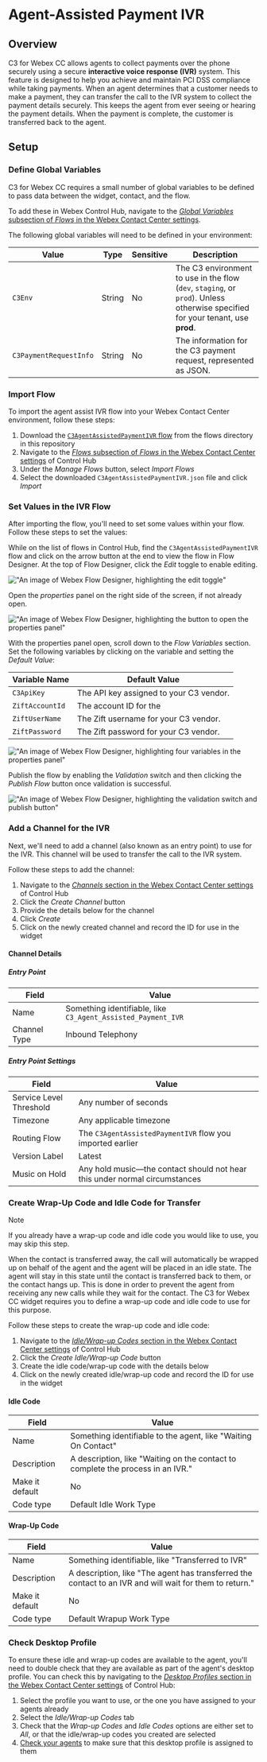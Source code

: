 # Agent-Assisted Payment IVR

## Overview

C3 for Webex CC allows agents to collect payments over the phone securely using a secure **interactive voice response (IVR)** system. This feature is designed to help you achieve and maintain PCI DSS compliance while taking payments. When an agent determines that a customer needs to make a payment, they can transfer the call to the IVR system to collect the payment details securely. This keeps the agent from ever seeing or hearing the payment details. When the payment is complete, the customer is transferred back to the agent.

## Setup

### Define Global Variables

C3 for Webex CC requires a small number of global variables to be defined to pass data between the widget, contact, and the flow.

To add these in Webex Control Hub, navigate to the [_Global Variables_ subsection of _Flows_ in the Webex Contact Center settings](https://admin.webex.com/wxcc/customer-experience/routing-flows/global-variables).

The following global variables will need to be defined in your environment:

| Value                  | Type   | Sensitive | Description                                                                                                                    |
| ---------------------- | ------ | --------- | ------------------------------------------------------------------------------------------------------------------------------ |
| `C3Env`                | String | No        | The C3 environment to use in the flow (`dev`, `staging`, or `prod`). Unless otherwise specified for your tenant, use **prod**. |
| `C3PaymentRequestInfo` | String | No        | The information for the C3 payment request, represented as JSON.                                                               |

### Import Flow

To import the agent assist IVR flow into your Webex Contact Center environment, follow these steps:

1. Download the [`C3AgentAssistedPaymentIVR` flow](../../flows/C3AgentAssistedPaymentIVR.json) from the flows directory in this repository
2. Navigate to the [_Flows_ subsection of _Flows_ in the Webex Contact Center settings](https://admin.webex.com/wxcc/customer-experience/routing-flows/flows) of Control Hub
3. Under the _Manage Flows_ button, select _Import Flows_
4. Select the downloaded `C3AgentAssistedPaymentIVR.json` file and click _Import_

### Set Values in the IVR Flow

After importing the flow, you'll need to set some values within your flow. Follow these steps to set the values:

While on the list of flows in Control Hub, find the `C3AgentAssistedPaymentIVR` flow and click on the arrow button at the end to view the flow in Flow Designer. At the top of Flow Designer, click the _Edit_ toggle to enable editing.

!["An image of Webex Flow Designer, highlighting the edit toggle"](../images/flow-designer-editing.png 'Flow Designer editing toggle')

Open the _properties_ panel on the right side of the screen, if not already open.

!["An image of Webex Flow Designer, highlighting the button to open the properties panel"](../images/flow-designer-properties-panel.png 'Flow Designer properties panel button')

With the properties panel open, scroll down to the _Flow Variables_ section. Set the following variables by clicking on the variable and setting the _Default Value_:

| Variable Name   | Default Value                           |
| --------------- | --------------------------------------- |
| `C3ApiKey`      | The API key assigned to your C3 vendor. |
| `ZiftAccountId` | The account ID for the                  |
| `ZiftUserName`  | The Zift username for your C3 vendor.   |
| `ZiftPassword`  | The Zift password for your C3 vendor.   |

!["An image of Webex Flow Designer, highlighting four variables in the properties panel"](../images/flow-designer-flow-variables.png 'Flow Designer flow variables')

Publish the flow by enabling the _Validation_ switch and then clicking the _Publish Flow_ button once validation is successful.

!["An image of Webex Flow Designer, highlighting the validation switch and publish button"](../images/flow-designer-publish.png 'Flow Designer publish')

### Add a Channel for the IVR

Next, we'll need to add a channel (also known as an entry point) to use for the IVR. This channel will be used to transfer the call to the IVR system.

Follow these steps to add the channel:

1. Navigate to the [_Channels_ section in the Webex Contact Center settings](https://admin.webex.com/wxcc/customer-experience/channels) of Control Hub
2. Click the _Create Channel_ button
3. Provide the details below for the channel
4. Click _Create_
5. Click on the newly created channel and record the ID for use in the widget

#### Channel Details

##### Entry Point

| Field        | Value                                                        |
| ------------ | ------------------------------------------------------------ |
| Name         | Something identifiable, like `C3_Agent_Assisted_Payment_IVR` |
| Channel Type | Inbound Telephony                                            |

##### Entry Point Settings

| Field                   | Value                                                                      |
| ----------------------- | -------------------------------------------------------------------------- |
| Service Level Threshold | Any number of seconds                                                      |
| Timezone                | Any applicable timezone                                                    |
| Routing Flow            | The `C3AgentAssistedPaymentIVR` flow you imported earlier                  |
| Version Label           | Latest                                                                     |
| Music on Hold           | Any hold music—the contact should not hear this under normal circumstances |

### Create Wrap-Up Code and Idle Code for Transfer

> [!NOTE]
> If you already have a wrap-up code and idle code you would like to use, you may skip this step.

When the contact is transferred away, the call will automatically be wrapped up on behalf of the agent and the agent will be placed in an idle state. The agent will stay in this state until the contact is transferred back to them, or the contact hangs up. This is done in order to prevent the agent from receiving any new calls while they wait for the contact. The C3 for Webex CC widget requires you to define a wrap-up code and idle code to use for this purpose.

Follow these steps to create the wrap-up code and idle code:

1. Navigate to the [_Idle/Wrap-up Codes_ section in the Webex Contact Center settings](https://admin.webex.com/wxcc/desktop-experience/status-codes) of Control Hub
2. Click the _Create Idle/Wrap-up Code_ button
3. Create the idle code/wrap-up code with the details below
4. Click on the newly created idle/wrap-up code and record the ID for use in the widget

#### Idle Code

| Field           | Value                                                                           |
| --------------- | ------------------------------------------------------------------------------- |
| Name            | Something identifiable to the agent, like "Waiting On Contact"                  |
| Description     | A description, like "Waiting on the contact to complete the process in an IVR." |
| Make it default | No                                                                              |
| Code type       | Default Idle Work Type                                                          |

#### Wrap-Up Code

| Field           | Value                                                                                                   |
| --------------- | ------------------------------------------------------------------------------------------------------- |
| Name            | Something identifiable, like "Transferred to IVR"                                                       |
| Description     | A description, like "The agent has transferred the contact to an IVR and will wait for them to return." |
| Make it default | No                                                                                                      |
| Code type       | Default Wrapup Work Type                                                                                |

### Check Desktop Profile

To ensure these idle and wrap-up codes are available to the agent, you'll need to double check that they are available as part of the agent's desktop profile. You can check this by navigating to the [_Desktop Profiles_ section in the Webex Contact Center settings](https://admin.webex.com/wxcc/desktop-experience/desktop-profiles) of Control Hub:

1. Select the profile you want to use, or the one you have assigned to your agents already
2. Select the _Idle/Wrap-up Codes_ tab
3. Check that the _Wrap-up Codes_ and _Idle Codes_ options are either set to _All_, or that the idle/wrap-up codes you created are selected
4. [Check your agents](https://admin.webex.com/wxcc/user-mgmt/users) to make sure that this desktop profile is assigned to them
